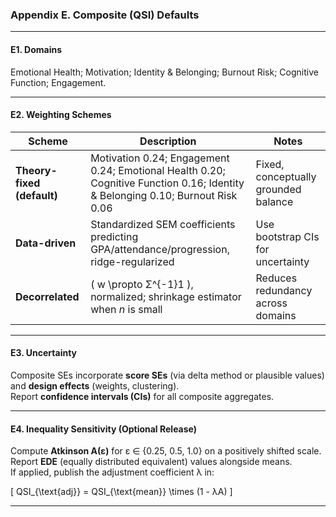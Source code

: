 ### Appendix E. Composite (QSI) Defaults

---

#### E1. Domains
Emotional Health; Motivation; Identity & Belonging; Burnout Risk; Cognitive Function; Engagement.

---

#### E2. Weighting Schemes

| **Scheme** | **Description** | **Notes** |
|-------------|------------------|------------|
| **Theory-fixed (default)** | Motivation 0.24; Engagement 0.24; Emotional Health 0.20; Cognitive Function 0.16; Identity & Belonging 0.10; Burnout Risk 0.06 | Fixed, conceptually grounded balance |
| **Data-driven** | Standardized SEM coefficients predicting GPA/attendance/progression, ridge-regularized | Use bootstrap CIs for uncertainty |
| **Decorrelated** | \( w \propto Σ^{-1}1 \), normalized; shrinkage estimator when *n* is small | Reduces redundancy across domains |

---

#### E3. Uncertainty
Composite SEs incorporate **score SEs** (via delta method or plausible values) and **design effects** (weights, clustering).  
Report **confidence intervals (CIs)** for all composite aggregates.

---

#### E4. Inequality Sensitivity (Optional Release)
Compute **Atkinson A(ε)** for ε ∈ {0.25, 0.5, 1.0} on a positively shifted scale.  
Report **EDE** (equally distributed equivalent) values alongside means.  
If applied, publish the adjustment coefficient λ in:

\[
QSI_{\text{adj}} = QSI_{\text{mean}} \times (1 - λA)
\]

---

